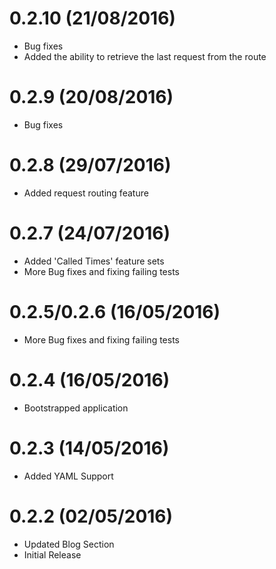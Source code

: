 # 0.2.10 (21/08/2016)
- Bug fixes
- Added the ability to retrieve the last request from the route

# 0.2.9 (20/08/2016)
- Bug fixes

# 0.2.8 (29/07/2016)
- Added request routing feature

# 0.2.7 (24/07/2016)
- Added 'Called Times' feature sets
- More Bug fixes and fixing failing tests

# 0.2.5/0.2.6 (16/05/2016)
- More Bug fixes and fixing failing tests


# 0.2.4 (16/05/2016)
- Bootstrapped application

# 0.2.3 (14/05/2016)
- Added YAML Support

# 0.2.2 (02/05/2016)
- Updated Blog Section
- Initial Release

